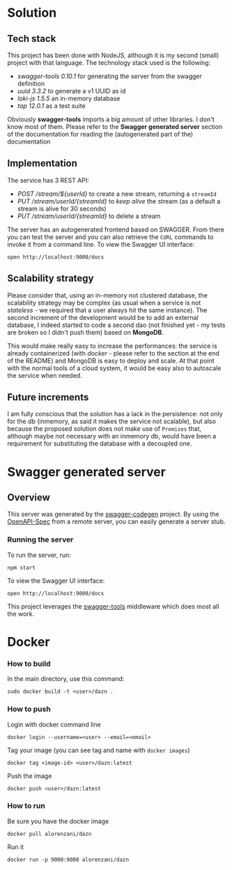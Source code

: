 # Solution

## Tech stack
This project has been done with NodeJS, although it is my second (small) project with that language. The technology stack used is the following:
 * *swagger-tools 0.10.1* for generating the server from the swagger definition
 * *uuid 3.3.2* to generate a v1 UUID as id
 * *loki-js 1.5.5* an in-memory database
 * *tap 12.0.1* as a test suite

Obviously **swagger-tools** imports a big amount of other libraries. I don't know most of them. Please refer to the **Swagger generated server** section of the documentation for reading the (autogenerated part of the) documentation

## Implementation
The service has 3 REST API:
 * *POST /stream/${userId}* to create a new stream, returning a `streamId`
 * *PUT /stream/${userId}/${streamId}* to *keep alive* the stream (as a default a stream is alive for 30 seconds)
 * *PUT /stream/${userId}/${streamId}* to delete a stream

The server has an autogenerated frontend based on SWAGGER. From there you can test the server and you can also retrieve the `CURL` commands to invoke it from a command line.
To view the Swagger UI interface:

```
open http://localhost:9000/docs
```

## Scalability strategy
Please consider that, using an in-memory not clustered database, the scalability strategy may be complex (as usual when a service is not *stateless* - we required that a user always hit the same instance). The second increment of the development would be to add an external database, I indeed started to code a second dao (not finished yet - my tests are broken so I didn't push them) based on **MongoDB**.

This would make really easy to increase the performances: the service is already containerized (with *docker* - please refer to the section at the end of the README) and MongoDB is easy to deploy and scale. At that point with the normal tools of a cloud system, it would be easy also to autoscale the service when needed.

## Future increments
I am fully conscious that the solution has a lack in the persistence: not only for the db (inmemory, as said it makes the service not scalable), but also because the proposed solution does not make use of `Promises` that, although maybe not necessary with an inmemory db, would have been a requirement for substituting the database with a decoupled one. 

# Swagger generated server

## Overview
This server was generated by the [swagger-codegen](https://github.com/swagger-api/swagger-codegen) project.  By using the [OpenAPI-Spec](https://github.com/OAI/OpenAPI-Specification) from a remote server, you can easily generate a server stub.

### Running the server
To run the server, run:

```
npm start
```

To view the Swagger UI interface:

```
open http://localhost:9000/docs
```

This project leverages the [swagger-tools](https://github.com/apigee-127/swagger-tools) middleware which does most all the work.

# Docker
### How to build

In the main directory, use this command:

```
sudo docker build -t <user>/dazn .
```

### How to push

Login with docker command line
```
docker login --username=<user> --email=<email>
```

Tag your image (you can see tag and name with `docker images`)
```
docker tag <image-id> <user>/dazn:latest
```

Push the image
```
docker push <user>/dazn:latest
```

### How to run

Be sure you have the docker image
```
docker pull alorenzani/dazn
```

Run it
```
docker run -p 9000:9000 alorenzani/dazn
```